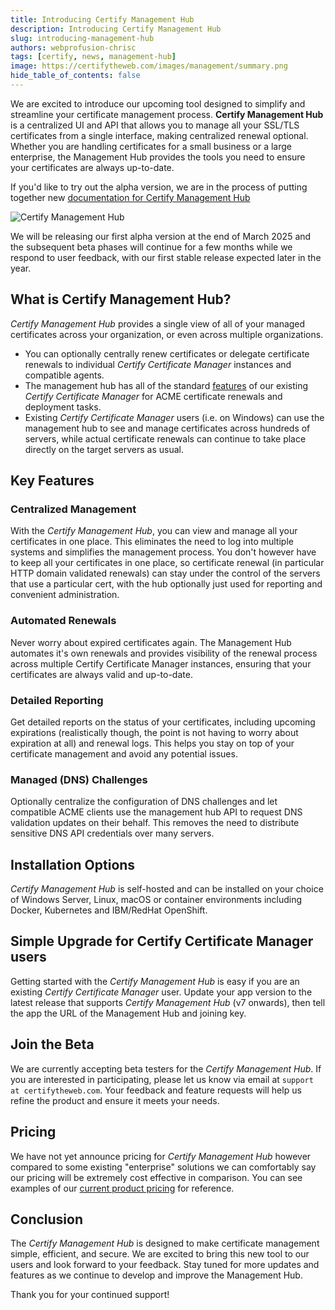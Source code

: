 ```yaml
---
title: Introducing Certify Management Hub
description: Introducing Certify Management Hub
slug: introducing-management-hub
authors: webprofusion-chrisc
tags: [certify, news, management-hub]
image: https://certifytheweb.com/images/management/summary.png
hide_table_of_contents: false
---
```


We are excited to introduce our upcoming tool designed to simplify and streamline your certificate management process. **Certify Management Hub** is a centralized UI and API that allows you to manage all your SSL/TLS certificates from a single interface, making centralized renewal optional. Whether you are handling certificates for a small business or a large enterprise, the Management Hub provides the tools you need to ensure your certificates are always up-to-date.

If you'd like to try out the alpha version, we are in the process of putting together new [documentation for Certify Management Hub](../docs/hub/)

![Certify Management Hub](https://certifytheweb.com/images/management/summary.png)

We will be releasing our first alpha version at the end of March 2025 and the subsequent beta phases will continue for a few months while we respond to user feedback, with our first stable release expected later in the year.
<!-- truncate -->

## What is Certify Management Hub?

*Certify Management Hub* provides a single view of all of your managed certificates across your organization, or even across multiple organizations. 
- You can optionally centrally renew certificates or delegate certificate renewals to individual *Certify Certificate Manager* instances and compatible agents. 
- The management hub has all of the standard [features](https://certifytheweb.com/home/features) of our existing *Certify Certificate Manager* for ACME certificate renewals and deployment tasks.
- Existing *Certify Certificate Manager* users (i.e. on Windows) can use the management hub to see and manage certificates across hundreds of servers, while actual certificate renewals can continue to take place directly on the target servers as usual.

## Key Features

### Centralized Management
With the *Certify Management Hub*, you can view and manage all your certificates in one place. This eliminates the need to log into multiple systems and simplifies the management process. You don't however have to keep all your certificates in one place, so certificate renewal (in particular HTTP domain validated renewals) can stay under the control of the servers that use a particular cert, with the hub optionally just used for reporting and convenient administration.

### Automated Renewals
Never worry about expired certificates again. The Management Hub automates it's own renewals and provides visibility of the renewal process across multiple Certify Certificate Manager instances, ensuring that your certificates are always valid and up-to-date.

### Detailed Reporting
Get detailed reports on the status of your certificates, including upcoming expirations (realistically though, the point is not having to worry about expiration at all) and renewal logs. This helps you stay on top of your certificate management and avoid any potential issues.

### Managed (DNS) Challenges
Optionally centralize the configuration of DNS challenges and let compatible ACME clients use the management hub API to request DNS validation updates on their behalf. This removes the need to distribute sensitive DNS API credentials over many servers.

## Installation Options
*Certify Management Hub* is self-hosted and can be installed on your choice of Windows Server, Linux, macOS or container environments including Docker, Kubernetes and IBM/RedHat OpenShift.

## Simple Upgrade for Certify Certificate Manager users

Getting started with the *Certify Management Hub* is easy if you are an existing *Certify Certificate Manager* user. Update your app version to the latest release that supports *Certify Management Hub* (v7 onwards), then tell the app the URL of the Management Hub and joining key.

## Join the Beta

We are currently accepting beta testers for the *Certify Management Hub*. If you are interested in participating, please let us know via email at `support at certifytheweb.com`. Your feedback and feature requests will help us refine the product and ensure it meets your needs.

## Pricing
We have not yet announce pricing for *Certify Management Hub* however compared to some existing "enterprise" solutions we can comfortably say our pricing will be extremely cost effective in comparison. You can see examples of our [current product pricing](../docs/guides/licensing.md) for reference. 

## Conclusion

The *Certify Management Hub* is designed to make certificate management simple, efficient, and secure. We are excited to bring this new tool to our users and look forward to your feedback. Stay tuned for more updates and features as we continue to develop and improve the Management Hub.

Thank you for your continued support!
